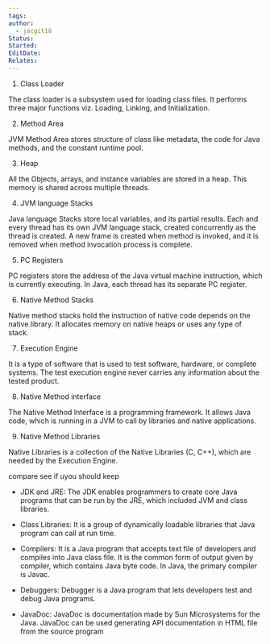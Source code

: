 ```yaml
---
tags: 
author:
  - jacgit18
Status: 
Started: 
EditDate: 
Relates:
---
```

1) Class Loader 

The class loader is a subsystem used for loading class files. It performs three major functions viz. Loading, Linking, and Initialization. 

2) Method Area 

JVM Method Area stores structure of class like metadata, the code for Java methods, and the constant runtime pool. 

3) Heap 

All the Objects, arrays, and instance variables are stored in a heap. This memory is shared across multiple threads. 

4) JVM language Stacks 

Java language Stacks store local variables, and its partial results. Each and every thread has its own JVM language stack, created concurrently as the thread is created. A new frame is created when method is invoked, and it is removed when method invocation process is complete. 

5) PC Registers 

PC registers store the address of the Java virtual machine instruction, which is currently executing. In Java, each thread has its separate PC register. 

6) Native Method Stacks 

Native method stacks hold the instruction of native code depends on the native library. It allocates memory on native heaps or uses any type of stack. 

7) Execution Engine 

It is a type of software that is used to test software, hardware, or complete systems. The test execution engine never carries any information about the tested product. 

8) Native Method interface 

The Native Method Interface is a programming framework. It allows Java code, which is running in a JVM to call by libraries and native applications. 

9) Native Method Libraries 

Native Libraries is a collection of the Native Libraries (C, C++), which are needed by the Execution Engine.



compare see if uyou should keep
-   JDK and JRE: The JDK enables programmers to create core Java programs that can be run by the JRE, which included JVM and class libraries. 
    
-   Class Libraries: It is a group of dynamically loadable libraries that Java program can call at run time. 
    
-   Compilers: It is a Java program that accepts text file of developers and compiles into Java class file. It is the common form of output given by compiler, which contains Java byte code. In Java, the primary compiler is Javac. 
    
-   Debuggers: Debugger is a Java program that lets developers test and debug Java programs. 
    
-   JavaDoc: JavaDoc is documentation made by Sun Microsystems for the Java. JavaDoc can be used generating API documentation in HTML file from the source program